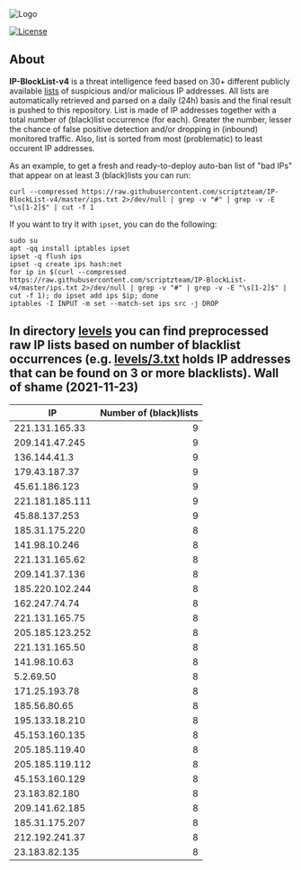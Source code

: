 ![Logo](https://i.imgur.com/PyKLAe7.png)

[![License](https://img.shields.io/badge/license-The_Unlicense-red.svg)](https://unlicense.org/)

About
----

**IP-BlockList-v4** is a threat intelligence feed based on 30+ different publicly available [lists](https://github.com/stamparm/maltrail) of suspicious and/or malicious IP addresses. All lists are automatically retrieved and parsed on a daily (24h) basis and the final result is pushed to this repository. List is made of IP addresses together with a total number of (black)list occurrence (for each). Greater the number, lesser the chance of false positive detection and/or dropping in (inbound) monitored traffic. Also, list is sorted from most (problematic) to least occurent IP addresses.

As an example, to get a fresh and ready-to-deploy auto-ban list of "bad IPs" that appear on at least 3 (black)lists you can run:

```
curl --compressed https://raw.githubusercontent.com/scriptzteam/IP-BlockList-v4/master/ips.txt 2>/dev/null | grep -v "#" | grep -v -E "\s[1-2]$" | cut -f 1
```

If you want to try it with `ipset`, you can do the following:

```
sudo su
apt -qq install iptables ipset
ipset -q flush ips
ipset -q create ips hash:net
for ip in $(curl --compressed https://raw.githubusercontent.com/scriptzteam/IP-BlockList-v4/master/ips.txt 2>/dev/null | grep -v "#" | grep -v -E "\s[1-2]$" | cut -f 1); do ipset add ips $ip; done
iptables -I INPUT -m set --match-set ips src -j DROP
```

In directory [levels](levels) you can find preprocessed raw IP lists based on number of blacklist occurrences (e.g. [levels/3.txt](levels/3.txt) holds IP addresses that can be found on 3 or more blacklists).
Wall of shame (2021-11-23)
----

|IP|Number of (black)lists|
|---|--:|
221.131.165.33|9
209.141.47.245|9
136.144.41.3|9
179.43.187.37|9
45.61.186.123|9
221.181.185.111|9
45.88.137.253|9
185.31.175.220|8
141.98.10.246|8
221.131.165.62|8
209.141.37.136|8
185.220.102.244|8
162.247.74.74|8
221.131.165.75|8
205.185.123.252|8
221.131.165.50|8
141.98.10.63|8
5.2.69.50|8
171.25.193.78|8
185.56.80.65|8
195.133.18.210|8
45.153.160.135|8
205.185.119.40|8
205.185.119.112|8
45.153.160.129|8
23.183.82.180|8
209.141.62.185|8
185.31.175.207|8
212.192.241.37|8
23.183.82.135|8
